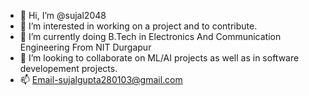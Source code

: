 - 👋 Hi, I’m @sujal2048
- 👀 I’m interested in working on a project and to contribute.
- 🌱 I’m currently doing B.Tech in Electronics And Communication Engineering From NIT Durgapur
- 💞️ I’m looking to collaborate on ML/AI projects as well as in software developement projects.
- 📫 Email-sujalgupta280103@gmail.com

      

<!---
sujal2048/sujal2048 is a ✨ special ✨ repository because its `README.md` (this file) appears on your GitHub profile.
You can click the Preview link to take a look at your changes.
--->
